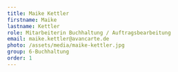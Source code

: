 ```yaml
---
title: Maike Kettler
firstname: Maike
lastname: Kettler
role: Mitarbeiterin Buchhaltung / Auftragsbearbeitung
email: maike.kettler@avancarte.de
photo: /assets/media/maike-kettler.jpg
group: 6-Buchhaltung
order: 1
---
```

